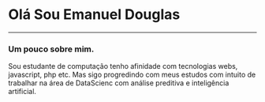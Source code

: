 # Olá Sou Emanuel Douglas

---
### Um pouco sobre mim.

Sou estudante de computação tenho afinidade com tecnologias webs, javascript, php etc. Mas sigo progredindo com meus estudos com intuito de trabalhar na área de DataScienc com análise preditiva e inteligência artificial.

